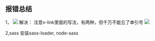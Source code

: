 ## 报错总结
1，
![](http://i1.buimg.com/567571/3c75b950460690f0.png)
解决：
注意v-link里面的写法，有两种，但千万不能忘了单引号
![](http://i1.buimg.com/567571/700d3c8e8296ef86.png)

2,sass 
安装sass-loader, node-sass
